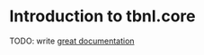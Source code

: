 # Introduction to tbnl.core

TODO: write [great documentation](http://jacobian.org/writing/what-to-write/)
